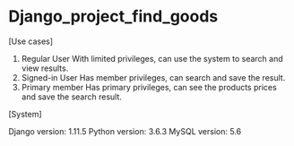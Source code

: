 # Django_project_find_goods

[Use cases]
1. Regular User
With limited privileges, can use the system to search and view results.
2. Signed-in User
Has member privileges, can search and save the result. 
3. Primary member
Has primary privileges, can see the products prices and save the search result.

[System]

Django version: 1.11.5
Python version: 3.6.3
MySQL version: 5.6
